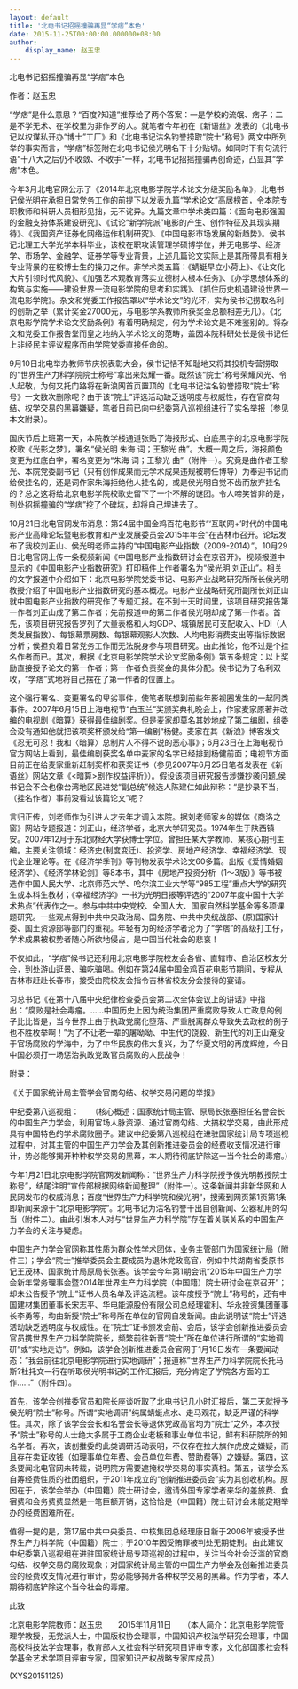 ```yaml
---
layout: default
title: '北电书记招摇撞骗再显“学痞”本色'
date: 2015-11-25T00:00:00.000000+08:00
author:
    display_name: 赵玉忠
---
```


北电书记招摇撞骗再显“学痞”本色

作者：赵玉忠

“学痞”是什么意思？“百度?知道”推荐给了两个答案：一是学校的流氓、痞子；二是不学无术、在学校里为非作歹的人。就笔者今年初在《新语丝》发表的《北电书记以权谋私开办“博士”工厂》和《北电书记沽名钓誉捞取“院士”称号》两文中所列举的事实而言，“学痞”标签附在北电书记侯光明名下十分贴切。如同时下有句流行语“十八大之后仍不收敛、不收手”一样，北电书记招摇撞骗再创奇迹，凸显其“学痞”本色。

今年3月北电官网公示了《2014年北京电影学院学术论文分级奖励名单》，北电书记侯光明在承担日常党务工作的前提下以发表九篇“学术论文”高居榜首，令本院专职教师和科研人员相形见拙，无不诧异。九篇文章中学术类四篇：《面向电影强国的金融支持体系建设研究》、《试论“新学院派”电影的产生、创作特征及其现实期待》、《我国资产证券化网络运作机制研究》、《中国电影市场发展的新趋势》。侯书记北理工大学光学本科毕业，该校在职攻读管理学硕博学位，并无电影学、经济学、市场学、金融学、证券学等专业背景，上述几篇论文实际上是其所带具有相关专业背景的在校博士生的操刀之作。非学术类五篇：《蜻蜓早立小荷上》、《让文化大片引领时代风貌》、《加强艺术观教育落实立德树人根本任务》、《办学思想体系的构筑与实施——建设世界一流电影学院的思考和实践》、《抓住历史机遇建设世界一流电影学院》。杂文和党委工作报告罩以“学术论文”的光环，实为侯书记捞取名利的创新之举（累计奖金27000元，与电影学系教师所获奖金总额相差无几）。《北京电影学院学术论文奖励条例》有着明确规定，何为学术论文是不难鉴别的。将杂文和党委工作报告堂而皇之地纳入学术论文的范畴，盖因本院科研处长是侯书记任上非经民主评议程序而由学院党委直接任命的。

9月10日北电举办教师节庆祝表彰大会，侯书记恬不知耻地又将其投机专营捞取的“世界生产力科学院院士称号”拿出来炫耀一番。既然该“院士”称号荣耀风光、令人起敬，为何又托门路将在新浪网首页置顶的《北电书记沽名钓誉捞取“院士”称号》一文数次删除呢？由于该“院士”评选活动缺乏透明度与权威性，存在官商勾结、权学交易的黑幕嫌疑，笔者日前已向中纪委第八巡视组进行了实名举报（参见本文附录）。

国庆节后上班第一天，本院教学楼通道张贴了海报形式、白底黑字的北京电影学院校歌《光影之梦》，署名“侯光明  朱海 词；王黎光 曲”。大概一周之后，海报颜色变更为红底白字，署名变更为“朱海 词；王黎光 曲”（附件一）。究竟是曲作者王黎光、本院党委副书记（只有创作成果而无学术成果违规被聘任博导）为奉迎书记而给侯挂名的，还是词作家朱海拒绝他人挂名的，或是侯光明自觉不齿而放弃挂名的？总之这将给北京电影学院校歌史留下了一个不解的谜团。令人啼笑皆非的是，到处招摇撞骗的“学痞”挖了个碑坑，却将自己埋进去了。

10月21日北电官网发布消息：第24届中国金鸡百花电影节“‘互联网+’时代的中国电影产业高峰论坛暨电影教育和产业发展委员会2015年年会”在吉林市召开。论坛发布了我校刘正山、侯光明老师主持的“中国电影产业指数（2009-2014）”。10月29日北电官网上传一条视频新闻《中国电影产业指数研讨会在京召开》，视频报道中显示的《中国电影产业指数研究》打印稿件上作者署名为“侯光明  刘正山”。相关的文字报道中介绍如下：北京电影学院党委书记、电影产业战略研究所所长侯光明教授介绍了中国电影产业指数研究的基本概况。电影产业战略研究所副所长刘正山就中国电影产业指数的研究作了专题汇报。在不到十天时间里，该项目研究报告第一作者刘正山成了第二作者；先前报道中的第二作者侯光明却成了第一作者。首先，该项目研究报告罗列了大量表格和人均GDP、城镇居民可支配收入、HDI（人类发展指数）、每银幕票房数、每银幕观影人次数、人均电影消费支出等指标数据分析；侯担负着日常党务工作而无法脱身参与项目研究。由此推论，他不过是个挂名作者而已。其次，根据《北京电影学院学术论文奖励条例》第五条规定：以上奖励直接授予论文的第一作者；第一作者负责奖金的具体分配。侯书记为了名利双收，“学痞”式地将自己摆在了第一作者的位置上。

这个强行署名、变更署名的卑劣事件，使笔者联想到前些年影视圈发生的一起同类事件。2007年6月15日上海电视节“白玉兰”奖颁奖典礼晚会上，作家麦家原著并改编的电视剧《暗算》获得最佳编剧奖。但是麦家却莫名其妙地成了第二编剧，组委会没有通知他就把该项奖杯颁发给“第一编剧”杨健。麦家在其《新浪》博客发文《忍无可忍！我和〈暗算〉总制片人不得不说的恶心事》；6月23日在上海电视节官方网站上看到，最佳编剧获奖名单中麦家的名字已经排到杨健前面；电视节方面目前正在给麦家重新赶制奖杯和获奖证书（参见2007年6月25日笔者发表在《新语丝》网站文章《<暗算>剧作权益评析》）。假设该项目研究报告涉嫌抄袭问题,侯书记会不会也像台湾地区民进党“副总统”候选人陈建仁如此辩称：“是抄录不当，（挂名作者）事前没看过该篇论文”呢？

言归正传，刘老师作为引进人才去年才调入本院。据刘老师家乡的媒体《商洛之窗》网站专题报道：刘正山，经济学者，北京大学研究员。1974年生于陕西镇安。2007年12月于东北财经大学获博士学位。曾担任某大学教师、某核心期刊主编。主要关注领域：经济史(制度变迁)、投资学、房地产经济学、幸福经济学、现代企业理论等。在《经济学季刊》等刊物发表学术论文60多篇。出版《爱情婚姻经济学》、《经济学林论剑》等8本书，其中《房地产投资分析（1～3版）》等书被选作中国人民大学、北京师范大学、哈尔滨工业大学等“985工程”重点大学的研究生或本科生教材；《幸福经济学》一书为光明日报等评选的“2007年度中国十大学术热点”代表作之一。参与中共中央党校、全国人大、国家自然科学基金等多项课题研究。一些观点得到中共中央政治局、国务院、中共中央统战部、(原)国家计委、国土资源部等部门的重视。年轻有为的经济学者沦为了“学痞”的高级打工仔，学术成果被权势者随心所欲地侵占，是中国当代社会的悲哀！

不仅如此，“学痞”候书记还利用北京电影学院校友会各省、直辖市、自治区校友分会，到处游山逛景、骗吃骗喝。例如在第24届中国金鸡百花电影节期间，专程从吉林市赶赴长春市，接受由院校友会指令吉林省校友分会接待的宴请。

习总书记《在第十八届中央纪律检查委员会第二次全体会议上的讲话》中指出：“腐败是社会毒瘤。……中国历史上因为统治集团严重腐败导致人亡政息的例子比比皆是，当今世界上由于执政党腐化堕落、严重脱离群众导致失去政权的例子也不胜枚举啊！”为了不让老一辈的屠呦呦、中生代的饶毅、新生代的刘正山淹没于官场腐败的学海中，为了中华民族的伟大复兴，为了华夏文明的再度辉煌，今日中国必须打一场惩治执政党政官员腐败的人民战争！

附录：

《关于国家统计局主管学会官商勾结、权学交易问题的举报》

中纪委第八巡视组：　　（核心概述：国家统计局主管、原局长张塞担任名誉会长的中国生产力学会，利用官场人脉资源、通过官商勾结、大搞权学交易，由此形成具有中国特色的学术腐败圈子。建议中纪委第八巡视组在进驻国家统计局专项巡视过程中，对其主管的中国生产力学会及其创新推进委员会的经费收支情况进行审计，势必能够揭开种种权学交易的黑幕，本人期待彻底铲除这一当今社会的毒瘤。)

今年1月21日北京电影学院官网发新闻称：“世界生产力科学院授予侯光明教授院士称号”，结尾注明“宣传部根据网络新闻整理”（附件一）。这条新闻并非新华网和人民网发布的权威消息；百度“世界生产力科学院和侯光明”，搜索到网页第1页第1条即新闻来源于“北京电影学院”。北电书记为沽名钓誉干出自创新闻、公器私用的勾当（附件二）。由此引发本人对与“世界生产力科学院”存在着关联关系的中国生产力学会的关注与疑虑。

中国生产力学会官网称其性质为群众性学术团体，业务主管部门为国家统计局（附件三）；学会“院士”推举委员会主要成员为退休党政高官，例如中共湖南省委原书记王茂林、国家统计局原局长张塞。该学会今年第1期会讯“2015年中国生产力学会新年常务理事会暨2014年世界生产力科学院（中国籍）院士研讨会在京召开”；却未公告授予“院士”证书人员名单及评选流程。该年度授予“院士”称号的，还有中国建材集团董事长宋志平、华电能源股份有限公司总经理霍利、华永投资集团董事长李勇等，均由新授“院士”称号所在单位的官网自发新闻。由此说明该“院士”评选活动缺乏透明度与权威性。在“院士”证书颁发会前、会后，该学会创新推进委员会官员携世界生产力科学院院长，频繁前往新晋“院士”所在单位进行所谓的“实地调研”或“实地走访”。例如，该学会创新推进委员会官网于1月16日发布一条要闻动态：“我会前往北京电影学院进行实地调研”；报道称“世界生产力科学院院长托马斯?杜托文一行在听取侯光明书记的工作汇报后，充分肯定了学院各方面的工作……”（附件四）。

首先，该学会创推委官员和院长座谈听取了北电书记几小时汇报后，第二天就授予侯光明“院士”称号。所谓“实地调研”纯属蜻蜓点水、走马观花，缺乏严谨的科学性。其次，除了该学会会长和名誉会长等退休党政高官均为“院士”之外，本次授予“院士”称号的人士绝大多属于工商企业老板和事业单位书记，鲜有科研院所的知名学者。再次，该创推委的此类调研活动表明，不仅存在拉大旗作虎皮之嫌疑，而且存在卖证收钱（如理事单位年费、会员单位年费、赞助费等）之嫌疑。第四，这条要闻北电官网未转载，说明院方需要遮掩权学交易的事实真相。第五，该学会系自筹经费性质的社团组织，于2011年成立的“创新推进委员会”实为其创收机构。原因在于，该学会举办（中国籍）院士研讨会，邀请外国专家学者来华的差旅费、食宿费和会务费费显然是一笔巨额开销，这恰恰是（中国籍）院士研讨会未能定期举办的经费困难所在。

值得一提的是，第17届中共中央委员、中核集团总经理康日新于2006年被授予世界生产力科学院（中国籍）院士；于2010年因受贿罪被判处无期徒刑。由此建议中纪委第八巡视组在进驻国家统计局专项巡视的过程中，关注当今社会泛滥的官商勾结、权学交易的腐败现象；对国家统计局主管的中国生产力学会及创新推进委员会的经费收支情况进行审计，势必能够揭开各种权学交易的黑幕。作为学者，本人期待彻底铲除这个当今社会的毒瘤。

此致

北京电影学院教师：赵玉忠　　2015年11月11日　　（本人简介：北京电影学院管理学教授，无党派人士，中国版权协会理事，中国知识产权法学研究会理事，中国高校科技法学会理事，教育部人文社会科学研究项目评审专家，文化部国家社会科学基金艺术学项目评审专家，国家知识产权战略专家库成员）

(XYS20151125)

